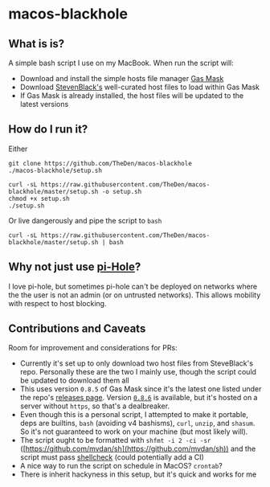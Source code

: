 # macos-blackhole

## What is is?

A simple bash script I use on my MacBook. When run the script will:

* Download and install the simple hosts file manager [Gas Mask](https://github.com/2ndalpha/gasmask)
* Download [StevenBlack's](https://github.com/StevenBlack/hosts) well-curated host files to load within Gas Mask
* If Gas Mask is already installed, the host files will be updated to the latest versions


## How do I run it?

Either

```
git clone https://github.com/TheDen/macos-blackhole
./macos-blackhole/setup.sh
```

```
curl -sL https://raw.githubusercontent.com/TheDen/macos-blackhole/master/setup.sh -o setup.sh
chmod +x setup.sh
./setup.sh
```


Or live dangerously and pipe the script to `bash`

```
curl -sL https://raw.githubusercontent.com/TheDen/macos-blackhole/master/setup.sh | bash
```

## Why not just use [pi-Hole](https://github.com/pi-hole/pi-hole)?

I love pi-hole, but sometimes pi-hole can't be deployed on networks where the the user is not an admin (or on untrusted networks). This allows mobility with respect to host blocking.

## Contributions and Caveats

Room for improvement and considerations for PRs:

* Currently it's set up to only download two host files from SteveBlack's repo. Personally these are the two I mainly use, though the script could be updated to download them all
* This uses version `0.8.5` of Gas Mask since it's the latest one listed under the repo's [releases page](https://github.com/2ndalpha/gasmask/releases). Version [`0.8.6`](http://gmask.clockwise.ee/files/gas_mask_0.8.6.zip) is available, but it's hosted on a server without `https`, so that's a dealbreaker.
* Even though this is a personal script, I attempted to make it portable, deps are builtins, `bash` (avoiding v4 bashisms), `curl`, `unzip`, and `shasum`. So it's not guaranteed to work on your machine (but most likely will).
* The script ought to be formatted with `shfmt -i 2 -ci -sr` ([https://github.com/mvdan/sh](https://github.com/mvdan/sh)) and the script must pass [shellcheck](https://github.com/koalaman/shellcheck) (could potentially add a CI)
* A nice way to run the script on schedule in MacOS? `crontab`?
* There is inherit hackyness in this setup, but it's quick and works for me
